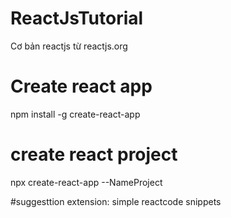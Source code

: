 # ReactJsTutorial
Cơ bản reactjs từ reactjs.org

# Create react app
npm install -g create-react-app

# create react project
npx create-react-app --NameProject

#suggesttion
extension: simple reactcode snippets
